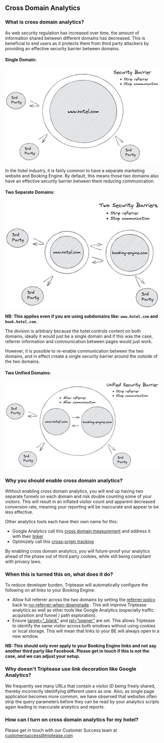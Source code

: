 ## Cross Domain Analytics

### What is cross domain analytics?

As web security regulation has increased over time, the amount of information shared between different domains has
decreased. This is beneficial to end users as it protects them from third party attackers by providing an effective
security barrier between domains.

#### Single Domain:

![single-domain.png](assets/images/single-domain.png)

In the hotel industry, it is fairly common to have a separate marketing website and Booking Engine. By default, this
means those two domains also have an effective security barrier between them reducing communication.

#### Two Separate Domains:

![two-separate-domains.png](assets/images/two-separate-domains.png)

**NB: This applies even if you are using subdomains like: `www.hotel.com` and `book.hotel.com`.**

The division is arbitrary because the hotel controls content on both domains, ideally it would just be a single
domain and if this was the case, referrer information and communication between pages would just work. 

However, it is possible to re-enable communication between the two domains, and in effect create a single security
barrier around the outside of the two domains.

#### Two Unified Domains:

![two-unified-domains.png](assets/images/two-unified-domains.png)

### Why you should enable cross domain analytics?

Without enabling cross domain analytics, you will end up having two separate funnels on each domain and risk double
counting some of your visitors. This will result in an inflated visitor count and apparent decreased conversion rate,
meaning your reporting will be inaccurate and appear to be less effective.

Other analytics tools each have their own name for this:

- Google Analytics call
  this [cross domain measurement](https://developers.google.com/analytics/devguides/collection/analyticsjs/cross-domain)
  and address it with their [linker](https://developers.google.com/analytics/devguides/collection/analyticsjs/linker)
- Optimizely call
  this [cross-origin tracking](https://support.optimizely.com/hc/en-us/articles/4410289774349-Cross-origin-tracking-in-Optimizely-Web)

By enabling cross domain analytics, you will future-proof your analytics ahead of the phase out of third party cookies,
while still being compliant with privacy laws.

### When this is turned this on, what does it do?

To reduce developer burden, Triptease will automatically configure the following on all links to your Booking Engine:

- Allow full referrer across the two domains by setting
  the [referrer policy](https://developer.mozilla.org/en-US/docs/Web/HTTP/Headers/Referrer-Policy) back
  to [no-referrer-when-downgrade](https://developer.mozilla.org/en-US/docs/Web/HTTP/Headers/Referrer-Policy#:~:text=any%20referrer%20information.-,no%2Dreferrer%2Dwhen%2Ddowngrade,-Send%20the%20origin)
  . This will improve Triptease analytics as well as other tools like Google Analytics (especially traffic acquisition
  and funnel / path exploration).
- Ensure [target=”_blank”](https://developer.mozilla.org/en-US/docs/Web/HTML/Element/a#attr-target)
  and [rel=”opener”](https://developer.mozilla.org/en-US/docs/Web/HTML/Attributes/rel#attr-opener) are set. This allows
  Triptease to identify the same visitor across both windows without using cookies or local storage. This will mean that
  links to your BE will always open in a new window.

**NB: This should only ever apply to your Booking Engine links and not say another third party like Facebook. Please get
in touch if this is not the case, and we can adjust your setup.**

### Why doesn't Triptease use link decoration like Google Analytics?

We frequently see many URLs that contain a visitor ID being freely shared, thereby incorrectly identifying different
users as one. Also, as single page application becomes more common, we have observed that websites often strip the query
parameters before they can be read by your analytics scripts again leading to inaccurate analytics and reports.

### How can I turn on cross domain analytics for my hotel?

Please get in touch with our Customer Success team
at [customersuccess@triptease.com](mailto:customersuccess@triptease.com)